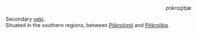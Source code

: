 
<div align="right"><i>pɔkroʐitjæ</i></div>

Secondary [yeki](../Kivümi%20Language/Kivümi%20Dictionary/yeki.md).  
Situated in the southern regions, between [Pökrojimö](Pökrojimö.md) and [Pökrojiba](Pökrojiba.md).  